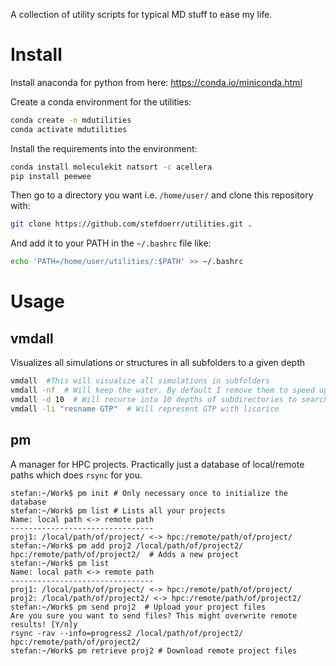 A collection of utility scripts for typical MD stuff to ease my life.

# Install
Install anaconda for python from here: https://conda.io/miniconda.html

Create a conda environment for the utilities:
```sh
conda create -n mdutilities
conda activate mdutilities
```

Install the requirements into the environment:
```sh
conda install moleculekit natsort -c acellera
pip install peewee
```

Then go to a directory you want i.e. `/home/user/` and clone this repository with: 
```sh
git clone https://github.com/stefdoerr/utilities.git .
```

And add it to your PATH in the `~/.bashrc` file like:
```sh
echo 'PATH=/home/user/utilities/:$PATH' >> ~/.bashrc
```

# Usage

## vmdall
Visualizes all simulations or structures in all subfolders to a given depth

```sh
vmdall  #This will visualize all simulations in subfolders
vmdall -nf  # Will keep the water. By default I remove them to speed up stuff
vmdall -d 10  # Will recurse into 10 depths of subdirectories to search for files
vmdall -li "resname GTP"  # Will represent GTP with licorice
```

## pm
A manager for HPC projects. Practically just a database of local/remote paths which does `rsync` for you.

```
stefan:~/Work$ pm init # Only necessary once to initialize the database
stefan:~/Work$ pm list # Lists all your projects
Name: local path <-> remote path
--------------------------------
proj1: /local/path/of/project/ <-> hpc:/remote/path/of/project/
stefan:~/Work$ pm add proj2 /local/path/of/project2/ hpc:/remote/path/of/project2/  # Adds a new project
stefan:~/Work$ pm list
Name: local path <-> remote path
--------------------------------
proj1: /local/path/of/project/ <-> hpc:/remote/path/of/project/
proj2: /local/path/of/project2/ <-> hpc:/remote/path/of/project2/
stefan:~/Work$ pm send proj2  # Upload your project files
Are you sure you want to send files? This might overwrite remote results! [Y/n]y
rsync -rav --info=progress2 /local/path/of/project2/ hpc:/remote/path/of/project2/
stefan:~/Work$ pm retrieve proj2 # Download remote project files
```
